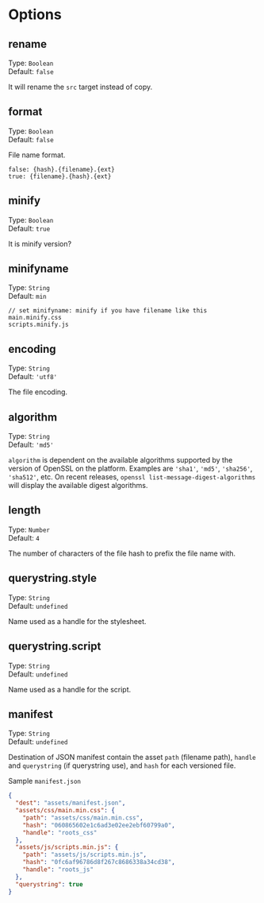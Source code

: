 # Options

## rename

Type: `Boolean`  
Default: `false`

It will rename the `src` target instead of copy.

## format

Type: `Boolean`  
Default: `false`

File name format.
```
false: {hash}.{filename}.{ext}
true: {filename}.{hash}.{ext}
```

## minify

Type: `Boolean`  
Default: `true`

It is minify version?

## minifyname

Type: `String`  
Default: `min`

```
// set minifyname: minify if you have filename like this
main.minify.css
scripts.minify.js
```

## encoding

Type: `String`  
Default: `'utf8'`

The file encoding.

## algorithm

Type: `String`  
Default: `'md5'`

`algorithm` is dependent on the available algorithms supported by the version of OpenSSL on the platform. Examples are `'sha1'`, `'md5'`, `'sha256'`, `'sha512'`, etc. On recent releases, `openssl list-message-digest-algorithms` will display the available digest algorithms.

## length

Type: `Number`  
Default: `4`

The number of characters of the file hash to prefix the file name with.

## querystring.style

Type: `String`  
Default: `undefined`

Name used as a handle for the stylesheet.

## querystring.script

Type: `String`  
Default: `undefined`

Name used as a handle for the script.

## manifest

Type: `String`  
Default: `undefined`

Destination of JSON manifest contain the asset `path` (filename path), `handle` and `querystring` (if querystring use), and `hash` for each versioned file.

Sample `manifest.json`
```json
{
  "dest": "assets/manifest.json",
  "assets/css/main.min.css": {
    "path": "assets/css/main.min.css",
    "hash": "060865602e1c6ad3e02ee2ebf60799a0",
    "handle": "roots_css"
  },
  "assets/js/scripts.min.js": {
    "path": "assets/js/scripts.min.js",
    "hash": "0fc6af96786d8f267c8686338a34cd38",
    "handle": "roots_js"
  },
  "querystring": true
}
```

